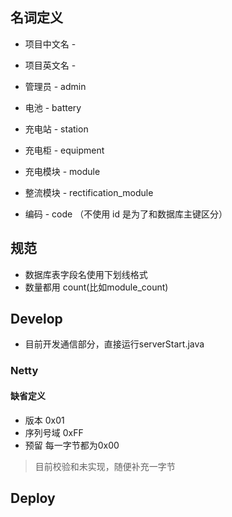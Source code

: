 ## 名词定义

- 项目中文名 - 
- 项目英文名 - 

- 管理员 - admin
- 电池 - battery
- 充电站 - station
- 充电柜 - equipment
- 充电模块 - module
- 整流模块 - rectification_module
- 编码 - code （不使用 id 是为了和数据库主键区分）


## 规范
- 数据库表字段名使用下划线格式
- 数量都用 count(比如module_count)

## Develop

- 目前开发通信部分，直接运行serverStart.java 

### Netty

#### 缺省定义

- 版本 0x01
- 序列号域 0xFF
- 预留 每一字节都为0x00

> 目前校验和未实现，随便补充一字节


## Deploy


